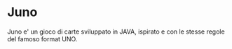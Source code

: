 # Juno
Juno e' un gioco di carte sviluppato in JAVA, ispirato e con le stesse regole del famoso format UNO.
